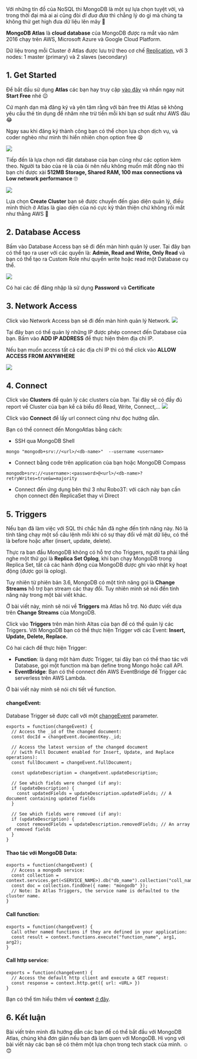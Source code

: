 Với những tín đồ của NoSQL thì MongoDB là một sự lựa chọn tuyệt vời, và trong thời đại mà ai ai cũng đòi *đi đua đưa* thì chẳng lý do gì mà chúng ta không thử get high đưa dữ liệu lên mây :hugs:

**MongoDB Atlas** là **cloud database** của MongoDB được ra mắt vào năm 2016 chạy trên AWS, Microsoft Azure và Google Cloud Platform.

Dữ liệu trong mỗi Cluster ở Atlas được lưu trữ theo cơ chế [Replication](https://docs.mongodb.com/manual/replication/), với 3 nodes: 1 master (primary) và 2 slaves (secondary)

## 1. Get Started

Để bắt đầu sử dụng **Atlas** các bạn hay truy cập [vào đây](https://www.mongodb.com/cloud/atlas) và nhấn ngay nút **Start Free** nhé :wink:

Cứ mạnh dạn mà đăng ký và yên tâm rằng với bản free thì Atlas sẽ không yêu cầu thẻ tín dụng để nhăm nhe trừ tiền mỗi khi bạn sơ suất như AWS đâu :joy:

Ngay sau khi đăng ký thành công bạn có thể chọn lựa chọn dịch vụ, và coder nghèo như mình thì hiển nhiên chọn option free :tired_face:

![](https://images.viblo.asia/7a8e9fa2-7133-4fe0-ae9e-6cfb677115c8.png)

Tiếp đến là lựa chọn nơi đặt database của bạn cũng như các option kèm theo. Người ta bảo của rẻ là của ôi nên nếu không muốn mất đồng nào thì bạn chỉ được xài **512MB Storage, Shared RAM, 100 max connections và Low network performance** :roll_eyes:

![](https://images.viblo.asia/387330a1-1700-41a4-8646-b013bdf07b67.png)

Lựa chọn **Create Cluster** bạn sẽ được chuyển đến giao diện quản lý, điều mình thích ở Atlas là giao diện của nó cực kỳ thân thiện chứ không rối mắt như thằng AWS :hankey:

## 2. Database Access

Bấm vào Database Access bạn sẽ đi đến màn hình quản lý user. Tại đây bạn có thể tạo ra user với các quyền là: **Admin, Read and Write, Only Read** và bạn có thể tạo ra Custom Role như quyền write hoặc read một Database cụ thể.

![](https://images.viblo.asia/8fcd889b-484a-45a7-b420-9fc8e43de481.png)

Có hai các để đăng nhập là sử dụng **Password** và **Certificate**

## 3. Network Access

Click vào Network Access bạn sẽ đi đến màn hình quản lý Network.
![](https://images.viblo.asia/b8475736-6c59-4ec1-851b-816886757956.png)

Tại đây bạn có thể quản lý những IP được phép connect đến Database của bạn. Bấm vào **ADD IP ADDRESS** để thực hiện thêm địa chỉ IP. 

Nếu bạn muốn access tất cả các địa chỉ IP thì có thể click vào **ALLOW ACCESS FROM ANYWHERE**

![](https://images.viblo.asia/97c69af8-089e-43e7-990c-240e18ef1774.png)

## 4. Connect

Click vào **Clusters** để quản lý các clusters của bạn. Tại đây sẽ có đầy đủ report về Cluster của bạn kể cả biểu đồ Read, Write, Connect,...
![](https://images.viblo.asia/430e6da3-7c43-4b5a-ad0a-2c0633b584a7.png)

Click vào **Connect** để lấy url connect cũng như  đọc hướng dẫn.

Bạn có thể connect đến MongoAtlas bằng cách:
- SSH qua MongoDB Shell
```
mongo "mongodb+srv://<url>/<db-name>"  --username <username>
```

- Connect bằng code trên application của bạn hoặc MongoDB Compass
```
mongodb+srv://<username>:<password>@<url>/<db-name>?retryWrites=true&w=majority
```

- Connect đến ứng dụng bên thứ 3 như Robo3T: với cách này bạn cần chọn connect đến ReplicaSet thay vì Direct

## 5. Triggers

Nếu bạn đã làm việc với SQL thì chắc hẳn đã nghe đến tính năng này.
Nó là tính tăng chạy một số câu lệnh mỗi khi có sự thay đổi về mặt dữ liệu, có thể là before hoặc after (insert, update, delete).

Thực ra ban đầu MongoDB không có hỗ trợ cho Triggers, người ta phải lắng nghe một thứ gọi là **Replica Set Oplog**, khi bạn chạy MongoDB trong Replica Set, tất cả các hành động của MongoDB được ghi vào nhật ký hoạt động (được gọi là oplog).

Tuy nhiên từ phiên bản 3.6, MongoDB có một tính năng gọi là **Change Streams** hỗ trợ bạn stream các thay đổi. Tuy nhiên mình sẽ nói đến tính năng này trong một bài viết khác.

Ở bài viết này, mình sẽ nói về **Triggers** mà Atlas hỗ trợ. Nó được viết dựa trên **Change Streams** của MongoDB.

Click vào **Triggers** trên màn hình Altas của bạn để có thể quản lý các Triggers. Với MongoDB bạn có thể thực hiện Trigger với các Event: **Insert, Update, Delete, Replace.**

Có hai cách để thực hiện Trigger:
- **Function**: là dạng một hàm được Trigger, tại đây bạn có thể thao tác với Database, gọi một function mà bạn define trong Mongo hoặc call API.
- **EventBridge**: Bạn có thể connect đến AWS EventBridge để Trigger các serverless trên AWS Lambda.

Ở bài viết này mình sẽ nói chi tiết về function.

#### changeEvent:

Database Trigger sẽ được call với một [changeEvent](https://docs.mongodb.com/manual/reference/change-events) parameter.

```
exports = function(changeEvent) {
  // Access the _id of the changed document:
  const docId = changeEvent.documentKey._id;

  // Access the latest version of the changed document
  // (with Full Document enabled for Insert, Update, and Replace operations):
  const fullDocument = changeEvent.fullDocument;

  const updateDescription = changeEvent.updateDescription;

  // See which fields were changed (if any):
  if (updateDescription) {
    const updatedFields = updateDescription.updatedFields; // A document containing updated fields
  }

  // See which fields were removed (if any):
  if (updateDescription) {
    const removedFields = updateDescription.removedFields; // An array of removed fields
  }
}
```

#### Thao tác với MongoDB Data:

```
exports = function(changeEvent) {
  // Access a mongodb service:
  const collection = context.services.get(<SERVICE_NAME>).db("db_name").collection("coll_name");
  const doc = collection.findOne({ name: "mongodb" });
  // Note: In Atlas Triggers, the service name is defaulted to the cluster name.
}
```

#### Call function:

```
exports = function(changeEvent) {
  Call other named functions if they are defined in your application:
  const result = context.functions.execute("function_name", arg1, arg2);
}
```

#### Call http service:

```
exports = function(changeEvent) {
  // Access the default http client and execute a GET request:
  const response = context.http.get({ url: <URL> })
}
```

Bạn có thể tìm hiểu thêm về **context** [ở đây](https://docs.mongodb.com/stitch/functions/context/#context-http).

## 6. Kết luận

Bài viết trên mình đã hướng dẫn các bạn để có thể bắt đầu với MongoDB Atlas, chúng khá đơn giản nếu bạn đã làm quen với MongoDB. Hi vọng với bài viết này các bạn sẽ có thêm một lựa chọn trong tech stack của mình. :relaxed::blush: